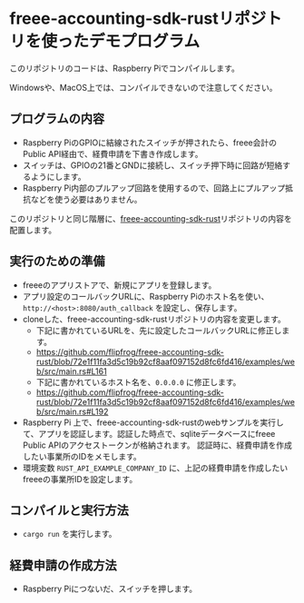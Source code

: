 # freee-accounting-sdk-rustリポジトリを使ったデモプログラム

このリポジトリのコードは、Raspberry Piでコンパイルします。

Windowsや、MacOS上では、コンパイルできないので注意してください。

## プログラムの内容
- Raspberry PiのGPIOに結線されたスイッチが押されたら、freee会計のPublic API経由で、経費申請を下書き作成します。
- スイッチは、GPIOの21番とGNDに接続し、スイッチ押下時に回路が短絡するようにします。
- Raspberry Pi内部のプルアップ回路を使用するので、回路上にプルアップ抵抗などを使う必要はありません。

このリポジトリと同じ階層に、[freee-accounting-sdk-rust](https://github.com/flipfrog/freee-accounting-sdk-rust)リポジトリの内容を配置します。

## 実行のための準備
- freeeのアプリストアで、新規にアプリを登録します。
- アプリ設定のコールバックURLに、Raspberry Piのホスト名を使い、`http://<host>:8080/auth_callback` を設定し、保存します。
- cloneした、freee-accounting-sdk-rustリポジトリの内容を変更します。
    - 下記に書かれているURLを、先に設定したコールバックURLに修正します。
    - https://github.com/flipfrog/freee-accounting-sdk-rust/blob/72e1f11fa3d5c19b92cf8aaf097152d8fc6fd416/examples/web/src/main.rs#L161 
    - 下記に書かれているホスト名を、`0.0.0.0` に修正します。
    - https://github.com/flipfrog/freee-accounting-sdk-rust/blob/72e1f11fa3d5c19b92cf8aaf097152d8fc6fd416/examples/web/src/main.rs#L192
- Raspberry Pi 上で、freee-accounting-sdk-rustのwebサンプルを実行して、アプリを認証します。認証した時点で、sqliteデータベースにfreee Public APIのアクセストークンが格納されます。
  認証時に、経費申請を作成したい事業所のIDをメモします。
- 環境変数 `RUST_API_EXAMPLE_COMPANY_ID` に、上記の経費申請を作成したいfreeeの事業所IDを設定します。

## コンパイルと実行方法

- `cargo run` を実行します。

## 経費申請の作成方法

- Raspberry Piにつないだ、スイッチを押します。
